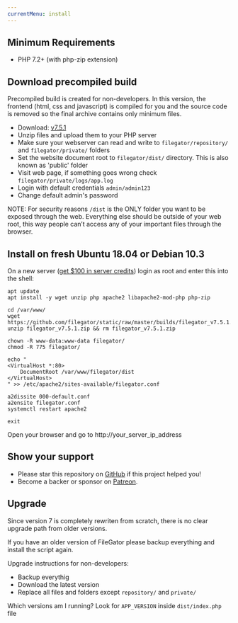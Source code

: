 ```yaml
---
currentMenu: install
---
```


## Minimum Requirements
- PHP 7.2+ (with php-zip extension)


## Download precompiled build
Precompiled build is created for non-developers. In this version, the frontend (html, css and javascript) is compiled for you and the source code is removed so the final archive contains only minimum files.

- Download: [v7.5.1](https://github.com/filegator/static/raw/master/builds/filegator_v7.5.1.zip)
- Unzip files and upload them to your PHP server
- Make sure your webserver can read and write to `filegator/repository/` and `filegator/private/` folders
- Set the website document root to `filegator/dist/` directory. This is also known as 'public' folder
- Visit web page, if something goes wrong check `filegator/private/logs/app.log`
- Login with default credentials `admin/admin123`
- Change default admin's password

NOTE: For security reasons `/dist` is the ONLY folder you want to be exposed through the web. Everything else should be outside of your web root, this way people can’t access any of your important files through the browser.

## Install on fresh Ubuntu 18.04 or Debian 10.3
On a new server ([get $100 in server credits](https://m.do.co/c/93994ebda78d)) login as root and enter this into the shell:
```
apt update
apt install -y wget unzip php apache2 libapache2-mod-php php-zip

cd /var/www/
wget https://github.com/filegator/static/raw/master/builds/filegator_v7.5.1.zip
unzip filegator_v7.5.1.zip && rm filegator_v7.5.1.zip

chown -R www-data:www-data filegator/
chmod -R 775 filegator/

echo "
<VirtualHost *:80>
    DocumentRoot /var/www/filegator/dist
</VirtualHost>
" >> /etc/apache2/sites-available/filegator.conf

a2dissite 000-default.conf
a2ensite filegator.conf
systemctl restart apache2

exit
```
Open your browser and go to http://your_server_ip_address



## Show your support

- Please star this repository on [GitHub](https://github.com/filegator/filegator/stargazers) if this project helped you!
- Become a backer or sponsor on [Patreon](https://www.patreon.com/alcalbg).


## Upgrade

Since version 7 is completely rewriten from scratch, there is no clear upgrade path from older versions.

If you have an older version of FileGator please backup everything and install the script again.

Upgrade instructions for non-developers:

- Backup everythig
- Download the latest version
- Replace all files and folders except `repository/` and `private/`

Which versions am I running? Look for `APP_VERSION` inside `dist/index.php` file
